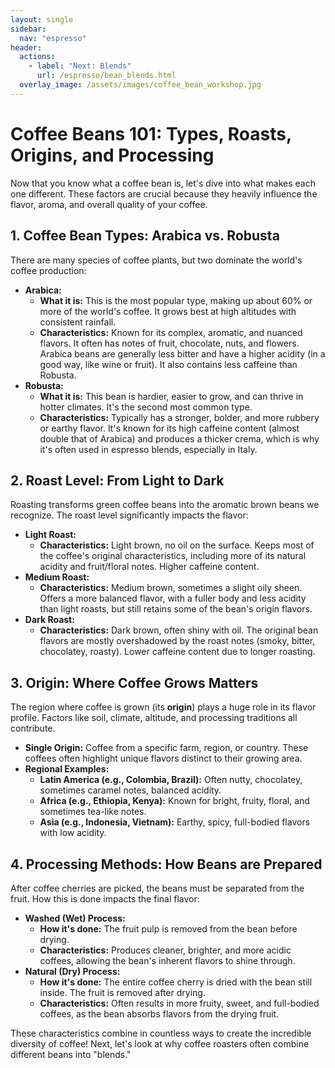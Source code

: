 ```yaml
---
layout: single
sidebar:
  nav: "espresso"
header:
  actions:
    - label: "Next: Blends"
      url: /espresso/bean_blends.html
  overlay_image: /assets/images/coffee_bean_workshop.jpg
---
```

# Coffee Beans 101: Types, Roasts, Origins, and Processing

Now that you know what a coffee bean is, let's dive into what makes each one different. These factors are crucial because they heavily influence the flavor, aroma, and overall quality of your coffee.

## 1. Coffee Bean Types: Arabica vs. Robusta

There are many species of coffee plants, but two dominate the world's coffee production:

* **Arabica:**
    * **What it is:** This is the most popular type, making up about 60% or more of the world's coffee. It grows best at high altitudes with consistent rainfall.
    * **Characteristics:** Known for its complex, aromatic, and nuanced flavors. It often has notes of fruit, chocolate, nuts, and flowers. Arabica beans are generally less bitter and have a higher acidity (in a good way, like wine or fruit). It also contains less caffeine than Robusta.
* **Robusta:**
    * **What it is:** This bean is hardier, easier to grow, and can thrive in hotter climates. It's the second most common type.
    * **Characteristics:** Typically has a stronger, bolder, and more rubbery or earthy flavor. It's known for its high caffeine content (almost double that of Arabica) and produces a thicker crema, which is why it's often used in espresso blends, especially in Italy.

## 2. Roast Level: From Light to Dark

Roasting transforms green coffee beans into the aromatic brown beans we recognize. The roast level significantly impacts the flavor:

* **Light Roast:**
    * **Characteristics:** Light brown, no oil on the surface. Keeps most of the coffee's original characteristics, including more of its natural acidity and fruit/floral notes. Higher caffeine content.
* **Medium Roast:**
    * **Characteristics:** Medium brown, sometimes a slight oily sheen. Offers a more balanced flavor, with a fuller body and less acidity than light roasts, but still retains some of the bean's origin flavors.
* **Dark Roast:**
    * **Characteristics:** Dark brown, often shiny with oil. The original bean flavors are mostly overshadowed by the roast notes (smoky, bitter, chocolatey, roasty). Lower caffeine content due to longer roasting.

## 3. Origin: Where Coffee Grows Matters

The region where coffee is grown (its **origin**) plays a huge role in its flavor profile. Factors like soil, climate, altitude, and processing traditions all contribute.

* **Single Origin:** Coffee from a specific farm, region, or country. These coffees often highlight unique flavors distinct to their growing area.
* **Regional Examples:**
    * **Latin America (e.g., Colombia, Brazil):** Often nutty, chocolatey, sometimes caramel notes, balanced acidity.
    * **Africa (e.g., Ethiopia, Kenya):** Known for bright, fruity, floral, and sometimes tea-like notes.
    * **Asia (e.g., Indonesia, Vietnam):** Earthy, spicy, full-bodied flavors with low acidity.

## 4. Processing Methods: How Beans are Prepared

After coffee cherries are picked, the beans must be separated from the fruit. How this is done impacts the final flavor:

* **Washed (Wet) Process:**
    * **How it's done:** The fruit pulp is removed from the bean before drying.
    * **Characteristics:** Produces cleaner, brighter, and more acidic coffees, allowing the bean's inherent flavors to shine through.
* **Natural (Dry) Process:**
    * **How it's done:** The entire coffee cherry is dried with the bean still inside. The fruit is removed after drying.
    * **Characteristics:** Often results in more fruity, sweet, and full-bodied coffees, as the bean absorbs flavors from the drying fruit.

These characteristics combine in countless ways to create the incredible diversity of coffee! Next, let's look at why coffee roasters often combine different beans into "blends."
